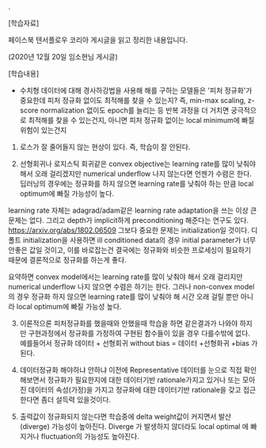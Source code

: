 .

[학습자료]

페이스북 텐서플로우 코리아 게시글을 읽고 정리한 내용입니다.

(2020년 12월 20일 임소현님 게시글)

[학습내용]

- 수치형 데이터에 대해 경사하강법을 사용해 해를 구하는 모델들은 '피처 정규화'가 중요한데 피처 정규화 없이도 최적해를 찾을 수 있는지? 즉, min-max scaling, z-score normalization 없이도 epoch를 늘리는 등 반복 과정을 더 거치면 궁극적으로 최적해를 찾을 수 있는건지, 아니면 피처 정규화 없이는 local minimum에 빠질 위험이 있는건지

1) 로스가 잘 줄어들지 않는 현상이 있다. 즉, 학습이 잘 안된다.

2) 선형회귀나 로지스틱 회귀같은 convex objective는 learning rate를 많이 낮춰야 해서 오래 걸리겠지만 numerical underflow 나지 않는다면 언젠가 수렴은 한다. 딥러닝의 경우에는 정규화를 하지 않으면 learning rate를 낮춰야 하는 만큼 local optimum에 빠질 가능성이 높다.

learning rate 자체는 adagrad/adam같은 learning rate adaptation을 쓰는 이상 큰 문제는 없다. 그리고 depth가 implicit하게 preconditioning 해준다는 연구도 있다. https://arxiv.org/abs/1802.06509 그보다 중요한 문제는 initialization일 것이다. 디폴트 initialization을 사용하면 ill conditioned data의 경우 initial parameter가 너무 안좋은 값일 것이고, 이를 바로잡는건 결국에는 정규화와 비슷한 프로세싱이 필요하기 때문에 결론적으로 정규화를 하는게 좋다.

요약하면 convex model에서는 learning rate를 많이 낮춰야 해서 오래 걸리지만 numerical underflow 나지 않으면 수렴은 하기는 한다. 그러나 non-convex model의 경우 정규화 하지 않으면 learning rate를 많이 낮춰야 해 시간 오래 걸릴 뿐만 아니라 local optimum에 빠질 가능성 높다.

3) 이론적으론 피처정규화를 했을때와 안했을때 학습을 하면 같은결과가 나와야 하지만 구현과정에서 정규화를 가정하여 구현된 함수들이 있을 경우 다를수밖에 없다. 예를들어서 정규화 데이터 + 선형회귀 without bias = 데이터 +선형화귀 +bias 가 된다.

4) 데이터정규화 해야하냐 안하냐 이전에 Representative 데이터를 눈으로 직접 확인해보면서 정규화가 필요한지에 대한 데이터기반 rationale가지고 있거나 또는 모아진 데이터의 속성(가정)을 가지고 정규화에 대한 데이터기반 rationale을 갖고 접근한다면 좀더 설득력 있을것이다.

5) 출력값이 정규화되지 않는다면 학습중에 delta weight값이 커지면서 발산(diverge) 가능성이 높아진다. Diverge 가 발생하지 않더라도 local optimal 에 빠지거나 fluctuation의 가능성도 높아진다.

